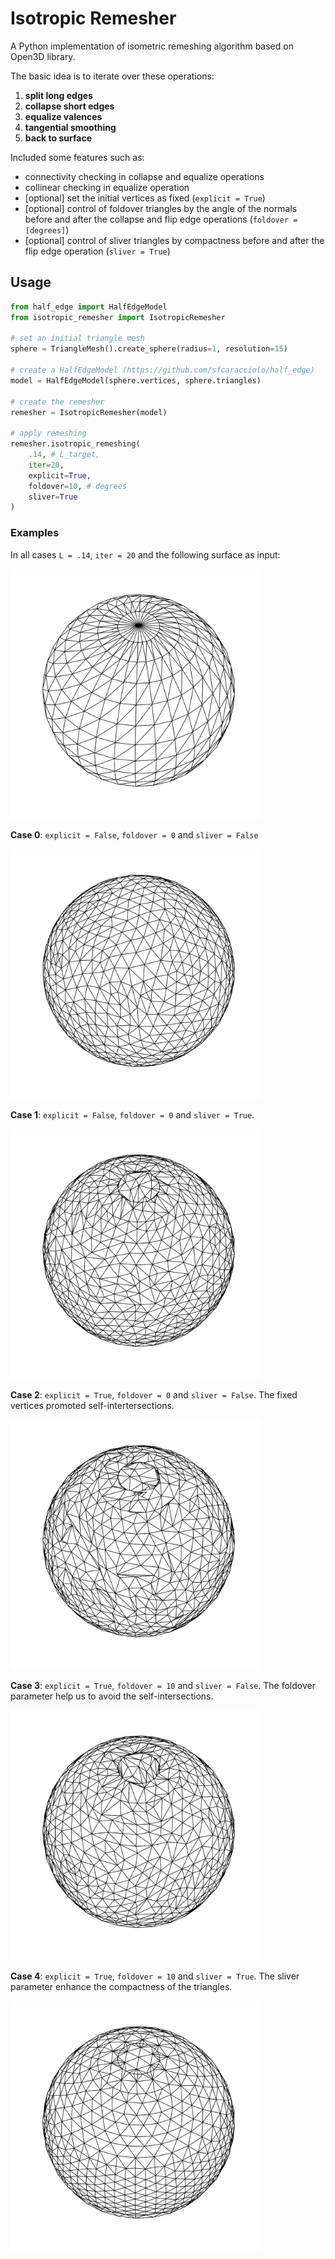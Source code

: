 # Isotropic Remesher

A Python implementation of isometric remeshing algorithm based on Open3D library.

The basic idea is to iterate over these operations:

1. **split long edges**
2. **collapse short edges**
3. **equalize valences**
4. **tangential smoothing**
5. **back to surface**

Included some features such as:

* connectivity checking in collapse and equalize operations
* collinear checking in equalize operation
* [optional] set the initial vertices as fixed (```explicit = True```)
* [optional] control of foldover triangles by the angle of the normals before and after the collapse and flip edge operations (```foldover = [degrees]```)
* [optional] control of sliver triangles by compactness before and after the flip edge operation (```sliver = True```)

## Usage
```python
from half_edge import HalfEdgeModel
from isotropic_remesher import IsotropicRemesher

# set an initial triangle mesh
sphere = TriangleMesh().create_sphere(radius=1, resolution=15)

# create a HalfEdgeModel (https://github.com/sfcaracciolo/half_edge)
model = HalfEdgeModel(sphere.vertices, sphere.triangles)

# create the remesher
remesher = IsotropicRemesher(model)

# apply remeshing
remesher.isotropic_remeshing(
    .14, # L_target, 
    iter=20, 
    explicit=True, 
    foldover=10, # degrees
    sliver=True
)

```
### Examples

In all cases ```L = .14```, ```iter = 20``` and the following surface as input:

<img src="export/sphere_input.png" alt="drawing" width="400"/>

**Case 0**: ```explicit = False```, ```foldover = 0``` and ```sliver = False```

<img src="export/sphere_0.png" alt="drawing" width="400"/>

**Case 1**: ```explicit = False```, ```foldover = 0``` and ```sliver = True```. 

<img src="export/sphere_4.png" alt="drawing" width="400"/>

**Case 2**: ```explicit = True```, ```foldover = 0``` and ```sliver = False```. The fixed vertices promoted self-intertersections.

<img src="export/sphere_1.png" alt="drawing" width="400"/>

**Case 3**: ```explicit = True```, ```foldover = 10``` and ```sliver = False```. The foldover parameter help us to avoid the self-intersections.

<img src="export/sphere_2.png" alt="drawing" width="400"/>

**Case 4**: ```explicit = True```, ```foldover = 10``` and ```sliver = True```. The sliver parameter enhance the compactness of the triangles.

<img src="export/sphere_3.png" alt="drawing" width="400"/>


